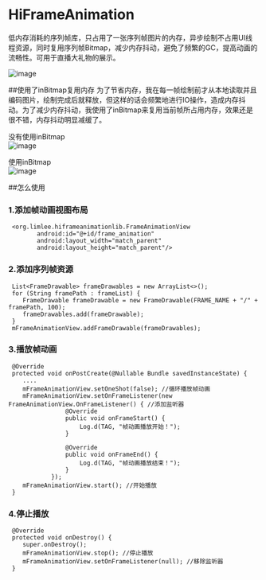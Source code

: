 # HiFrameAnimation
低内存消耗的序列帧库，只占用了一张序列帧图片的内存，异步绘制不占用UI线程资源，同时复用序列帧Bitmap，减少内存抖动，避免了频繁的GC，提高动画的流畅性。可用于直播大礼物的展示。

![image](https://github.com/hidaron/HiFrameAnimation/blob/master/demo.gif) 

##使用了inBitmap复用内存
为了节省内存，我在每一帧绘制前才从本地读取并且编码图片，绘制完成后就释放，但这样的话会频繁地进行IO操作，造成内存抖动。为了减少内存抖动，我使用了inBitmap来复用当前帧所占用内存，效果还是很不错，内存抖动明显减缓了。

没有使用inBitmap</br>
![image](https://github.com/hidaron/HiFrameAnimation/blob/master/inbitmap_before.png)

使用inBitmap</br>
![image](https://github.com/hidaron/HiFrameAnimation/blob/master/inbitmap_after.png)

##怎么使用
### 1.添加帧动画视图布局

````
 <org.limlee.hiframeanimationlib.FrameAnimationView
        android:id="@+id/frame_animation"
        android:layout_width="match_parent"
        android:layout_height="match_parent"/>

````

### 2.添加序列帧资源

````
 List<FrameDrawable> frameDrawables = new ArrayList<>();
 for (String framePath : frameList) {
 	FrameDrawable frameDrawable = new FrameDrawable(FRAME_NAME + "/" + framePath, 100);
 	frameDrawables.add(frameDrawable);
 }
 mFrameAnimationView.addFrameDrawable(frameDrawables);

````

### 3.播放帧动画

````
 @Override
 protected void onPostCreate(@Nullable Bundle savedInstanceState) {
 	....
 	mFrameAnimationView.setOneShot(false); //循环播放帧动画
 	mFrameAnimationView.setOnFrameListener(new FrameAnimationView.OnFrameListener() { //添加监听器
                @Override
                public void onFrameStart() {
                    Log.d(TAG, "帧动画播放开始！");
                }

                @Override
                public void onFrameEnd() {
                    Log.d(TAG, "帧动画播放结束！");
                }
            });
 	mFrameAnimationView.start(); //开始播放
 }

````

### 4.停止播放

````
 @Override
 protected void onDestroy() {
 	super.onDestroy();
 	mFrameAnimationView.stop(); //停止播放
 	mFrameAnimationView.setOnFrameListener(null); //移除监听器
 }

````



